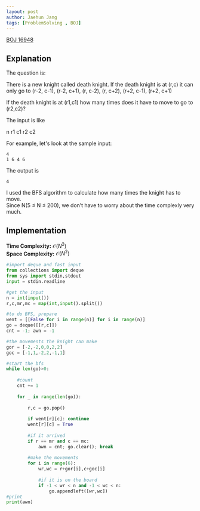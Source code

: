 ```yaml
---
layout: post
author: Jaehun Jang
tags: [ProblemSolving , BOJ]
---
```


[BOJ 16948](https://www.acmicpc.net/problem/16948)
    

## Explanation
The question is:

There is a new knight called death knight.
If the death knight is at (r,c) it can only go to 
(r-2, c-1), (r-2, c+1), (r, c-2), (r, c+2), (r+2, c-1), (r+2, c+1)

If the death knight is at (r1,c1) 
how many times does it have to move to go to (r2,c2)?

The input is like

n
r1 c1 r2 c2

For example, let's look at the sample input:

```
4
1 6 4 6
```

The output is 
```
4
```


I used the BFS algorithm to calculate how many times the knight has to move.\
Since N(5 ≤ N ≤ 200), we don’t have to worry about the time complexly very much.

## Implementation

**Time Complexity:** $\mathcal{O}(N ^ 2)$ \
**Space Complexity:** $\mathcal{O}(N ^ 2)$

```py
#import deque and fast input
from collections import deque
from sys import stdin,stdout
input = stdin.readline

#get the input
n = int(input())
r,c,mr,mc = map(int,input().split())

#to do BFS, prepare
went = [[False for i in range(n)] for i in range(n)]
go = deque([[r,c]])
cnt = -1; awn = -1

#the movements the knight can make
gor = [-2,-2,0,0,2,2]
goc = [-1,1,-2,2,-1,1]

#start the bfs
while len(go)>0:
    
    #count
    cnt += 1
    
    for _ in range(len(go)):
        
        r,c = go.pop()
       
        if went[r][c]: continue
        went[r][c] = True
       
        #if it arrived
        if r == mr and c == mc:
            awn = cnt; go.clear(); break
        
        #make the movements
        for i in range(6):
            wr,wc = r+gor[i],c+goc[i]
            
            #if it is on the board
            if -1 < wr < n and -1 < wc < n:
                go.appendleft([wr,wc])
#print
print(awn)
```

